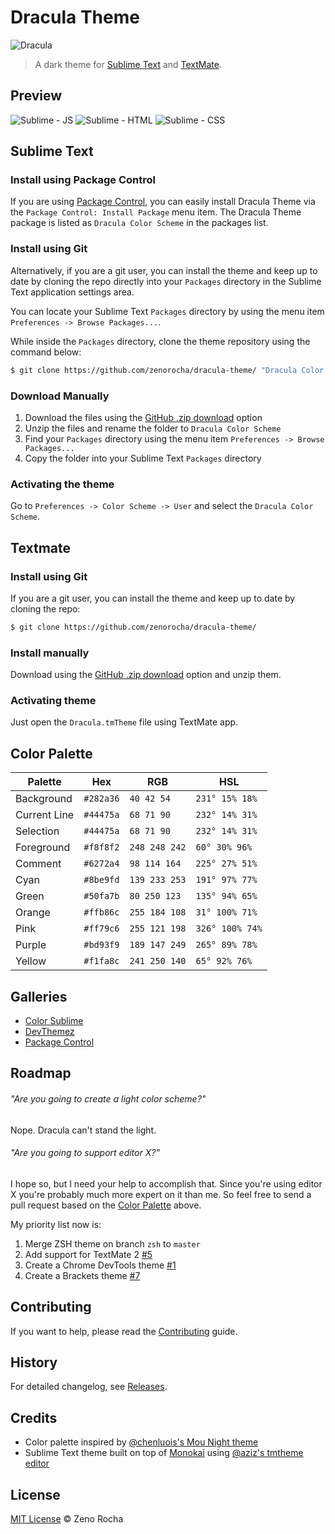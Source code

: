 # Dracula Theme

![Dracula](http://f.cl.ly/items/11430u1b270p0e181p2E/dracula.gif)

> A dark theme for [Sublime Text](http://www.sublimetext.com/3) and [TextMate](http://macromates.com/).

## Preview

![Sublime - JS](http://f.cl.ly/items/0e1B473u0w341P2e3z3Z/dracula-js.png)
![Sublime - HTML](http://f.cl.ly/items/292X1D2f0N1w0i0P2n3u/dracula-html.png)
![Sublime - CSS](http://f.cl.ly/items/0P09431x012A0f3B3V1b/dracula-css.png)

## Sublime Text

### Install using Package Control

If you are using [Package Control](http://wbond.net/sublime_packages/package_control), you can easily install Dracula Theme via the `Package Control: Install Package` menu item. The Dracula Theme package is listed as `Dracula Color Scheme` in the packages list.

### Install using Git

Alternatively, if you are a git user, you can install the theme and keep up to date by cloning the repo directly into your `Packages` directory in the Sublime Text application settings area.

You can locate your Sublime Text `Packages` directory by using the menu item `Preferences -> Browse Packages...`.

While inside the `Packages` directory, clone the theme repository using the command below:

```sh
$ git clone https://github.com/zenorocha/dracula-theme/ "Dracula Color Scheme"
```

### Download Manually

1. Download the files using the [GitHub .zip download](https://github.com/zenorocha/dracula-theme/archive/master.zip) option
2. Unzip the files and rename the folder to `Dracula Color Scheme`
3. Find your `Packages` directory using the menu item  `Preferences -> Browse Packages...`
4. Copy the folder into your Sublime Text `Packages` directory

### Activating the theme

Go to `Preferences -> Color Scheme -> User` and select the `Dracula Color Scheme`.

## Textmate

### Install using Git

If you are a git user, you can install the theme and keep up to date by cloning the repo:

```sh
$ git clone https://github.com/zenorocha/dracula-theme/
```

### Install manually

Download using the [GitHub .zip download](https://github.com/zenorocha/dracula-theme/archive/master.zip) option and unzip them.</p>

### Activating theme

Just open the `Dracula.tmTheme` file using TextMate app.

## Color Palette

Palette      | Hex       | RGB           | HSL
---          | ---       | ---           | ---
Background   | `#282a36` | `40 42 54`    | `231° 15% 18%` 
Current Line | `#44475a` | `68 71 90`    | `232° 14% 31%` 
Selection    | `#44475a` | `68 71 90`    | `232° 14% 31%` 
Foreground   | `#f8f8f2` | `248 248 242` | `60° 30% 96%` 
Comment      | `#6272a4` | `98 114 164`  | `225° 27% 51%` 
Cyan         | `#8be9fd` | `139 233 253` | `191° 97% 77%` 
Green        | `#50fa7b` | `80 250 123`  | `135° 94% 65%` 
Orange       | `#ffb86c` | `255 184 108` | `31° 100% 71%` 
Pink         | `#ff79c6` | `255 121 198` | `326° 100% 74%` 
Purple       | `#bd93f9` | `189 147 249` | `265° 89% 78%` 
Yellow       | `#f1fa8c` | `241 250 140` | `65° 92% 76%` 

## Galleries

* [Color Sublime](http://colorsublime.com/)
* [DevThemez](http://devthemez.com/themes/dracula)
* [Package Control](https://sublime.wbond.net/packages/Dracula%20Color%20Scheme)

## Roadmap

###### "Are you going to create a light color scheme?"

Nope. Dracula can't stand the light.

###### "Are you going to support editor X?"

I hope so, but I need your help to accomplish that. Since you're using editor X you're probably much more expert on it than me. So feel free to send a pull request based on the [Color Palette](#color-palette) above.

My priority list now is:

1. Merge ZSH theme on branch `zsh` to `master`
2. Add support for TextMate 2 [#5](https://github.com/zenorocha/dracula-theme/issues/5)
3. Create a Chrome DevTools theme [#1](https://github.com/zenorocha/dracula-theme/issues/1)
4. Create a Brackets theme [#7](https://github.com/zenorocha/dracula-theme/issues/1)

## Contributing

If you want to help, please read the [Contributing](https://github.com/zenorocha/dracula-theme/blob/master/CONTRIBUTING.md) guide.

## History

For detailed changelog, see [Releases](https://github.com/zenorocha/dracula-theme/releases).

## Credits

* Color palette inspired by [@chenluois's Mou Night theme](http://mouapp.com/)
* Sublime Text theme built on top of [Monokai](http://tmtheme-editor.herokuapp.com/#/Monokai-sublime) using [@aziz's tmtheme editor](http://tmtheme-editor.herokuapp.com/)

## License

[MIT License](http://zenorocha.mit-license.org/) © Zeno Rocha
